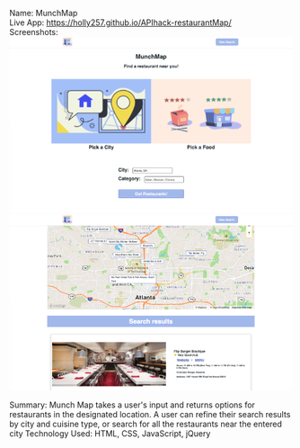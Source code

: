 Name: MunchMap <br/>
Live App: https://holly257.github.io/APIhack-restaurantMap/ <br/>
Screenshots: 
<br/>
![starting page image](images/MunchMap-landing.png)
<br/>
![user results page](images/MunchMap_results.png)

Summary: Munch Map takes a user's input and returns options for restaurants in the designated location. A user can refine their search results by city and cuisine type, or search for all the restaurants near the entered city 
Technology Used: HTML, CSS, JavaScript, jQuery

